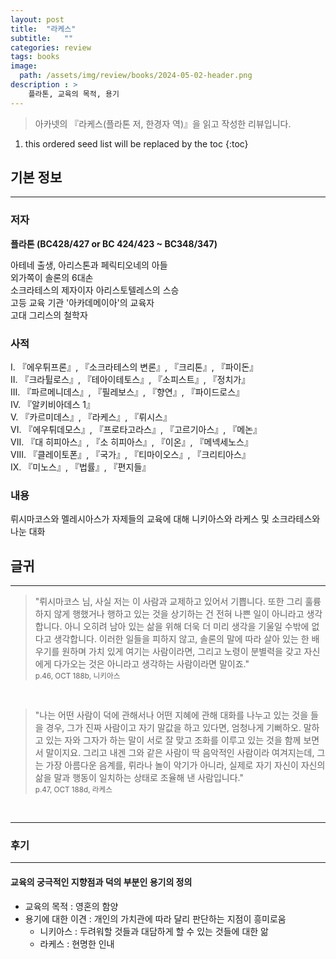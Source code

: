 ```yaml
---
layout: post
title:  "라케스"
subtitle:   ""
categories: review
tags: books
image:
  path: /assets/img/review/books/2024-05-02-header.png
description : >
    플라톤, 교육의 목적, 용기
---
```


> 아카넷의 『라케스(플라톤 저, 한경자 역)』을 읽고 작성한 리뷰입니다.

<!--more-->

1. this ordered seed list will be replaced by the toc
{:toc}

## 기본 정보
---
### 저자
**플라톤 (BC428/427 or BC 424/423 ~ BC348/347)**   
   
아테네 출생, 아리스톤과 페릭티오네의 아들      
외가쪽이 솔론의 6대손   
소크라테스의 제자이자 아리스토텔레스의 스승   
고등 교육 기관 '아카데메이아'의 교육자   
고대 그리스의 철학자   

### 사적   
I. 『에우튀프론』, 『소크라테스의 변론』, 『크리톤』, 『파이돈』      
II. 『크라튈로스』, 『테아이테토스』, 『소피스트』, 『정치가』   
III. 『파르메니데스』, 『필레보스』, 『향연』, 『파이드로스』   
IV. 『알키비아데스 1』   
V. 『카르미데스』, 『라케스』, 『뤼시스』   
VI. 『에우튀데모스』, 『프로타고라스』, 『고르기아스』, 『메논』   
VII. 『대 히피아스』, 『소 히피아스』, 『이온』, 『메넥세노스』   
VIII. 『클레이토폰』, 『국가』, 『티마이오스』, 『크리티아스』   
IX. 『미노스』, 『법률』, 『편지들』   


### 내용
뤼시마코스와 멜레시아스가 자제들의 교육에 대해 니키아스와 라케스 및 소크라테스와 나눈 대화

## 글귀
---

> "뤼시마코스 님, 사실 저는 이 사람과 교제하고 있어서 기쁩니다. 또한 그리 훌륭하지 않게 행했거나 행하고 있는 것을 상기하는 건 전혀 나쁜 일이 아니라고 생각합니다. 아니 오히려 남아 있는 삶을 위해 더욱 더 미리 생각을 기울일 수밖에 없다고 생각합니다. 이러한 일들을 피하지 않고, 솔론의 말에 따라 살아 있는 한 배우기를 원하며 가치 있게 여기는 사람이라면, 그리고 노령이 분별력을 갖고 자신에게 다가오는 것은 아니라고 생각하는 사람이라면 말이죠."   
> <small class="figcaption">p.46, OCT 188b, 니키아스</small>

<br/>

> "나는 어떤 사람이 덕에 관해서나 어떤 지혜에 관해 대화를 나누고 있는 것을 들을 경우, 그가 진짜 사람이고 자기 말값을 하고 있다면, 엄청나게 기뻐하오. 말하고 있는 자와 그자가 하는 말이 서로 잘 맞고 조화를 이루고 있는 것을 함께 보면서 말이지요. 그리고 내겐 그와 같은 사람이 딱 음악적인 사람이라 여겨지는데, 그는 가장 아름다운 음계를, 뤼라나 놀이 악기가 아니라, 실제로 자기 자신이 자신의 삶을 말과 행동이 일치하는 상태로 조율해 낸 사람입니다."   
> <small class="figcaption">p.47, OCT 188d, 라케스</small>

<br/>


---
### 후기
---
#### 교육의 궁극적인 지향점과 덕의 부분인 용기의 정의
 - 교육의 목적 : 영혼의 함양
 - 용기에 대한 이견 : 개인의 가치관에 따라 달리 판단하는 지점이 흥미로움
    - 니키아스 : 두려워할 것들과 대담하게 할 수 있는 것들에 대한 앎
    - 라케스 : 현명한 인내
